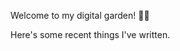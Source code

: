 Welcome to my digital garden! 👋🏻

Here's some recent things I've written.

<!-- I'm a software engineer working remotely at [Panther Labs](https://runpanther.io/). I'm a "fullstack engineer" but I consider myself a specialist in the front-end web space. I primarily work with React, Next.js, and TypeScript.

This space is my personal corner of the internet. I consider it more of a [digital garden](https://www.sarasoueidan.com/desk/just-write/) than I do a blog. That means that sometimes I'll write stuff that's half-baked as _I'm_ learning and developing. I think it's more important to do this in public than it is to hoard draft versions of posts.

If you're looking to reach me feel free to reach out on [Twitter](http://twitter.com/benjamminj).

Thanks for stopping in! -->
